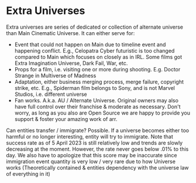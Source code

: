 # Extra Universes

Extra universes are series of dedicated or collection of alternate universe than Main Cinematic Universe. It can either serve for:
- Event that could not happen on Main due to timeline event and happening conflict. E.g., Celopatra Cyber futuristic is too changed compared to Main which focuses on closely as in IRL. Some films got Extra Imagination Universe, Dark Fail, War, etc.
- Props for a film, i.e. visiting one or more during shooting. E.g. Doctor Strange in Multiverse of Madness
- Adaptation, either business merging process, merge failure, copyright strike, etc. E.g., Spiderman film belongs to Sony, and is not Marvel Studios, i.e. different universe
- Fan works. A.k.a. AU / Alternate Universe. Original owners may also have full control over their franchise & moderate as necessary. Don't worry, as long as you also are Open Source we are happy to provide you support & foster your amazing work of arr.

Can entities transfer / immigrate? Possible. If a universe becomes either too harmful or no longer interesting, entity will try to immigrate. Note that success rate as of 5 April 2023 is still relatively low and trends are slowly decreasing at the moment. However, the rate never goes below .01% to this day. We also have to apologize that this score may be inaccurate since immigration event quantity is very low / very rare due to how Universe works (Theoretically contained & entities dependency with the universe law of everything in it)